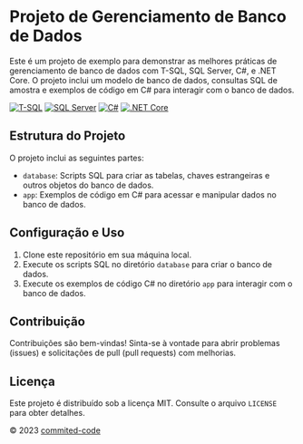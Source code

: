 # Projeto de Gerenciamento de Banco de Dados

Este é um projeto de exemplo para demonstrar as melhores práticas de gerenciamento de banco de dados com T-SQL, SQL Server, C#, e .NET Core. O projeto inclui um modelo de banco de dados, consultas SQL de amostra e exemplos de código em C# para interagir com o banco de dados.

[![T-SQL](https://img.shields.io/badge/T--SQL-2019-blue)](https://docs.microsoft.com/en-us/sql/t-sql/sql-server-2019?view=sql-server-ver15)
[![SQL Server](https://img.shields.io/badge/SQL%20Server-2019-blue)](https://www.microsoft.com/en-us/sql-server/sql-server-2019)
[![C#](https://img.shields.io/badge/C%23-8.0-blue)](https://docs.microsoft.com/en-us/dotnet/csharp/)
[![.NET Core](https://img.shields.io/badge/.NET%20Core-6.0-blue)](https://dotnet.microsoft.com/download/dotnet-core/6.0)

## Estrutura do Projeto

O projeto inclui as seguintes partes:

- `database`: Scripts SQL para criar as tabelas, chaves estrangeiras e outros objetos do banco de dados.
- `app`: Exemplos de código em C# para acessar e manipular dados no banco de dados.

## Configuração e Uso

1. Clone este repositório em sua máquina local.
2. Execute os scripts SQL no diretório `database` para criar o banco de dados.
3. Execute os exemplos de código C# no diretório `app` para interagir com o banco de dados.

## Contribuição

Contribuições são bem-vindas! Sinta-se à vontade para abrir problemas (issues) e solicitações de pull (pull requests) com melhorias.

## Licença

Este projeto é distribuído sob a licença MIT. Consulte o arquivo `LICENSE` para obter detalhes.

© 2023 [commited-code](https://github.com/commited-code)
